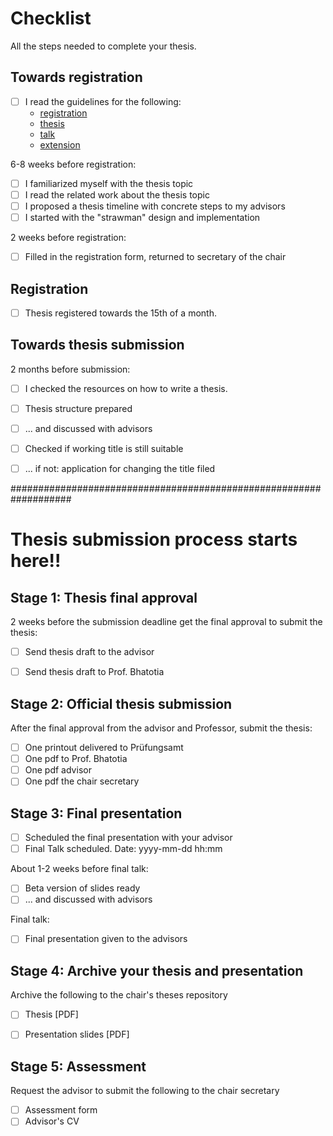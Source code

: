# Checklist

All the steps needed to complete your thesis.

## Towards registration

* [ ] I read the guidelines for the following:
    - [registration](registration/REGISTER-README.md)
    - [thesis](thesis/THESIS-README.md)
    - [talk](talk/TALK-README.md)
    - [extension](extension/EXTEND-README.md)
    
6-8 weeks before registration:
* [ ] I familiarized myself with the thesis topic
* [ ] I read the related work about the thesis topic
* [ ] I proposed a thesis timeline with concrete steps to my advisors
* [ ] I started with the "strawman" design and implementation

2 weeks before registration:
* [ ] Filled in the registration form, returned to secretary of the chair

## Registration

* [ ] Thesis registered towards the 15th of a month.


## Towards thesis submission

2 months before submission:
* [ ] I checked the resources on how to write a thesis.
* [ ] Thesis structure prepared
* [ ] ... and discussed with advisors
* [ ] Checked if working title is still suitable
* [ ] ... if not: application for changing the title filed


###################################################################
# Thesis submission process starts here!!

## Stage 1: Thesis final approval

2 weeks before the submission deadline get the final approval to submit the thesis:
* [ ] Send thesis draft to the advisor
* [ ] Send thesis draft to Prof. Bhatotia


## Stage 2: Official thesis submission

After the final approval from the advisor and Professor, submit the thesis:
* [ ] One printout delivered to Prüfungsamt
* [ ] One pdf to Prof. Bhatotia
* [ ] One pdf advisor
* [ ] One pdf the chair secretary

## Stage 3: Final presentation

* [ ] Scheduled the final presentation with your advisor
* [ ] Final Talk scheduled. Date: yyyy-mm-dd hh:mm

About 1-2 weeks before final talk:
* [ ] Beta version of slides ready
* [ ] ... and discussed with advisors

Final talk:
* [ ] Final presentation given to the advisors


## Stage 4: Archive your thesis and presentation

Archive the following  to the chair's theses repository
* [ ] Thesis [PDF]
* [ ] Presentation slides [PDF]


## Stage 5: Assessment

Request the advisor to submit the following to the chair secretary
* [ ] Assessment form
* [ ] Advisor's CV
